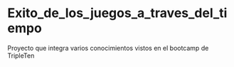 # Exito_de_los_juegos_a_traves_del_tiempo
Proyecto que integra varios conocimientos vistos en el bootcamp de TripleTen
